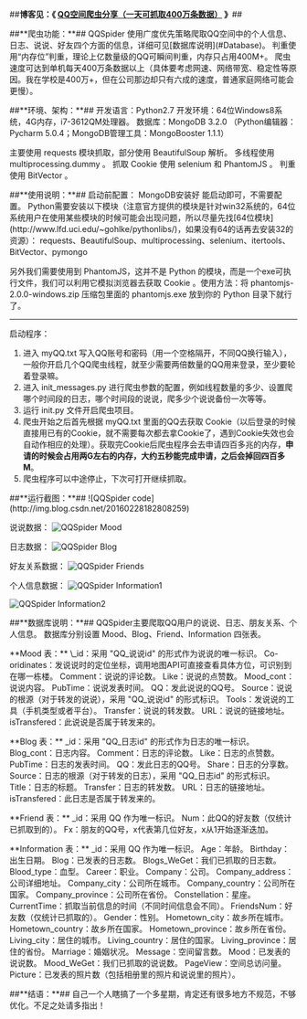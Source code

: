 ##**博客见：《 [QQ空间爬虫分享（一天可抓取400万条数据）](http://blog.csdn.net/bone_ace/article/details/50759970) 》**##
<p>
<p>
##**爬虫功能：**##
QQSpider 使用广度优先策略爬取QQ空间中的个人信息、日志、说说、好友四个方面的信息，详细可见[数据库说明](#Database)。
判重使用“内存位”判重，理论上亿数量级的QQ可瞬间判重，内存只占用400M+。
爬虫速度可达到单机每天400万条数据以上（具体要考虑网速、网络带宽、稳定性等原因。我在学校是400万+，但在公司那边却只有六成的速度，普通家庭网络可能会更慢）。

<p>
<p>
##**环境、架构：**##
开发语言：Python2.7
开发环境：64位Windows8系统，4G内存，i7-3612QM处理器。
数据库：MongoDB 3.2.0
（Python编辑器：Pycharm 5.0.4；MongoDB管理工具：MongoBooster 1.1.1）

主要使用 requests 模块抓取，部分使用 BeautifulSoup 解析。
多线程使用 multiprocessing.dummy 。
抓取 Cookie 使用 selenium 和 PhantomJS 。
判重使用 BitVector 。

<p>
<p>
##**使用说明：**##
启动前配置：
MongoDB安装好 能启动即可，不需要配置。
Python需要安装以下模块（注意官方提供的模块是针对win32系统的，64位系统用户在使用某些模块的时候可能会出现问题，所以尽量先找[64位模块](http://www.lfd.uci.edu/~gohlke/pythonlibs/)，如果没有64的话再去安装32的资源）：
requests、BeautifulSoup、multiprocessing、selenium、itertools、BitVector、pymongo

另外我们需要使用到 PhantomJS，这并不是 Python 的模块，而是一个exe可执行文件，我们可以利用它模拟浏览器去获取 Cookie 。使用方法：将 phantomjs-2.0.0-windows.zip 压缩包里面的 phantomjs.exe 放到你的 Python 目录下就行了。

----------
启动程序：

 1. 进入 myQQ.txt 写入QQ账号和密码（用一个空格隔开，不同QQ换行输入），一般你开启几个QQ爬虫线程，就至少需要两倍数量的QQ用来登录，至少要轮着登录嘛。
 2. 进入 init_messages.py 进行爬虫参数的配置，例如线程数量的多少、设置爬哪个时间段的日志，哪个时间段的说说，爬多少个说说备份一次等等。
 3. 运行 init.py 文件开启爬虫项目。
 4. 爬虫开始之后首先根据 myQQ.txt 里面的QQ去获取 Cookie（以后登录的时候直接用已有的Cookie，就不需要每次都去拿Cookie了，遇到Cookie失效也会自动作相应的处理）。获取完Cookie后爬虫程序会去申请四百多兆的内存，**申请的时候会占用两G左右的内存，大约五秒能完成申请，之后会掉回四百多M**。
 5. 爬虫程序可以中途停止，下次可打开继续抓取。

<p>
<p>
##**运行截图：**##
![QQSpider code](http://img.blog.csdn.net/20160228182808259)

说说数据：
![QQSpider Mood](http://img.blog.csdn.net/20160228182903510)

日志数据：
![QQSpider Blog](http://img.blog.csdn.net/20160228183006425)

好友关系数据：
![QQSpider Friends](http://img.blog.csdn.net/20160228183036105)

个人信息数据：
![QQSpider Information1](http://img.blog.csdn.net/20160228183107622)

![QQSpider Information2](http://img.blog.csdn.net/20160228183128216)
<div id="Database"></div>
<p>
<p>
##**数据库说明：**##
QQSpider主要爬取QQ用户的说说、日志、朋友关系、个人信息。
数据库分别设置 Mood、Blog、Friend、Information 四张表。

<p>
**Mood 表：**
\_id：采用 "QQ_说说id" 的形式作为说说的唯一标识。
Co-oridinates：发说说时的定位坐标，调用地图API可直接查看具体方位，可识别到在哪一栋楼。
Comment：说说的评论数。
Like：说说的点赞数。
Mood_cont：说说内容。
PubTime：说说发表时间。
QQ：发此说说的QQ号。
Source：说说的根源（对于转发的说说），采用 "QQ_说说id" 的形式标识。
Tools：发说说的工具（手机类型或者平台）。
Transfer：说说的转发数。
URL：说说的链接地址。
isTransfered：此说说是否属于转发来的。

<p>
**Blog 表：**
_id：采用 "QQ_日志id" 的形式作为日志的唯一标识。
Blog_cont：日志内容。
Comment：日志的评论数。
Like：日志的点赞数。
PubTime：日志的发表时间。
QQ：发此日志的QQ号。
Share：日志的分享数。
Source：日志的根源（对于转发的日志），采用 "QQ_日志id" 的形式标识。
Title：日志的标题。
Transfer：日志的转发数。
URL：日志的链接地址。
isTransfered：此日志是否属于转发来的。

<p>
**Friend 表：**
_id：采用 QQ 作为唯一标识。
Num：此QQ的好友数（仅统计已抓取到的）。
Fx：朋友的QQ号，x代表第几位好友，x从1开始逐渐迭加。

<p>
**Information 表：**
_id：采用 QQ 作为唯一标识。
Age：年龄。
Birthday：出生日期。
Blog：已发表的日志数。
Blogs_WeGet：我们已抓取的日志数。
Blood_type：血型。
Career：职业。
Company：公司。
Company_address：公司详细地址。
Company_city：公司所在城市。
Company_country：公司所在国家。
Company_province：公司所在省份。
Constellation：星座。
CurrentTime：抓取当前信息的时间（不同时间信息会不同）。
FriendsNum：好友数（仅统计已抓取的）。
Gender：性别。
Hometown_city：故乡所在城市。
Hometown_country：故乡所在国家。
Hometown_province：故乡所在省份。
Living_city：居住的城市。
Living_country：居住的国家。
Living_province：居住的省份。
Marriage：婚姻状况。
Message：空间留言数。
Mood：已发表的说说数。
Mood_WeGet：我们已抓取的说说数。
PageView：空间总访问量。
Picture：已发表的照片数（包括相册里的照片和说说里的照片）。
<p>
<p>
##**结语：**##
自己一个人瞎搞了一个多星期，肯定还有很多地方不规范，不够优化。不足之处请多指出！
